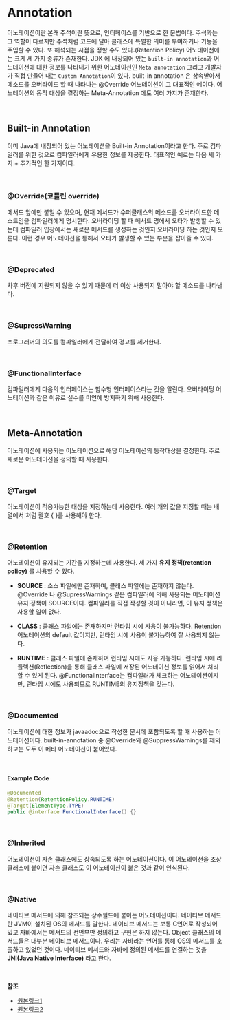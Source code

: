 # Annotation

어노테이션이란 본래 주석이란 뜻으로, 인터페이스를 기반으로 한 문법이다. 주석과는 그 역할이 다르지만 주석처럼 코드에 달아 클래스에 특별한 의미를 부여하거나 기능을 주입할 수 있다. 또 해석되는 시점을 정할 수도 있다.(Retention Policy) 어노테이션에는 크게 세 가지 종류가 존재한다. JDK 에 내장되어 있는 `built-in annotation`과 어노테이션에 대한 정보를 나타내기 위한 어노테이션인 `Meta annotation` 그리고 개발자가 직접 만들어 내는 `Custom Annotation`이 있다. built-in annotation 은 상속받아서 메소드를 오버라이드 할 때 나타나는 @Override 어노테이션이 그 대표적인 예이다. 어노테이션의 동작 대상을 결정하는 Meta-Annotation 에도 여러 가지가 존재한다.

<br/>

## Built-in Annotation

이미 Java에 내장되어 있는 어노테이션을 Built-in Annotation이라고 한다. 주로 컴파일러를 위한 것으로 컴파일러에게 유용한 정보를 제공한다. 대표적인 예로는 다음 세 가지 + 추가적인 한 가지이다.

<br/>

### @Override(코틀린 override)

메서드 앞에만 붙일 수 있으며, 현재 메서드가 수퍼클래스의 메소드를 오버라이드한 메소드임을 컴파일러에게 명시한다.
오버라이딩 할 때 메서드 명에서 오타가 발생할 수 있는데 컴파일러 입장에서는 새로운 메서드를 생성하는 것인지 오버라이딩 하는 것인지 모른다. 이런 경우 어노테이션을 통해서 오타가 발생할 수 있는 부분을 잡아줄 수 있다.

<br/>

### @Deprecated

차후 버전에 지원되지 않을 수 있기 때문에 더 이상 사용되지 말아야 할 메소드를 나타낸다.

<br/>

### @SupressWarning

프로그래머의 의도를 컴파일러에게 전달하여 경고를 제거한다.

<br/>

### @FunctionalInterface

컴파일러에게 다음의 인터페이스는 함수형 인터페이스라는 것을 알린다. 오버라이딩 어노테이션과 같은 이유로 실수를 미연에 방지하기 위해 사용한다.

<br/>

## Meta-Annotation

어노테이션에 사용되는 어노테이션으로 해당 어노테이션의 동작대상을 결정한다. 주로 새로운 어노테이션을 정의할 때 사용한다.

<br/>

### @Target

어노테이션이 적용가능한 대상을 지정하는데 사용한다. 여러 개의 값을 지정할 때는 배열에서 처럼 괄호 { }를 사용해야 한다.

<br/>

### @Retention

어노테이션이 유지되는 기간을 지정하는데 사용한다. 세 가지 **유지 정책(retention policy)** 를 사용할 수 있다.

* **SOURCE** : 소스 파일에만 존재하며, 클래스 파일에는 존재하지 않는다.
@Override 나 @SupressWarnings 같은 컴파일러에 의해 사용되는 어노테이션 유지 정책이 SOURCE이다. 컴파일러를 직접 작성할 것이 아니라면, 이 유지 정책은 사용할 일이 없다.

* **CLASS** : 클래스 파일에는 존재하지만 런타임 시에 사용이 불가능하다. Retention 어노테이션의 default 값이지만, 런타임 시에 사용이 불가능하여 잘 사용되지 않는다.

* **RUNTIME** : 클래스 파일에 존재하며 런타임 시에도 사용 가능하다. 런타임 시에 리플렉션(Reflection)을 통해 클래스 파일에 저장된 어노테이션 정보를 읽어서 처리할 수 있게 된다. @FunctionalInterface는 컴파일러가 체크하는 어노테이션이지만, 런타임 시에도 사용되므로 RUNTIME의 유지정책을 갖는다.

<br/>

### @Documented

어노테이션에 대한 정보가 javaadoc으로 작성한 문서에 포함되도록 할 때 사용하는 어노테이션이다. built-in-annotation 중 @Override와 @SuppressWarnings를 제외하고는 모두 이 메타 어노테이션이 붙어있다.

<br/>

#### Example Code
``` java
@Documented
@Retention(RetentionPolicy.RUNTIME)
@Target(ElementType.TYPE)
public @interface FunctionalInterface() {}
```

<br/>

### @Inherited

어노테이션이 자손 클래스에도 상속되도록 하는 어노테이션이다. 이 어노테이션을 조상 클래스에 붙이면 자손 클래스도 이 어노테이션이 붙은 것과 같이 인식된다.

<br/>

### @Native

네이티브 메서드에 의해 참조되는 상수필드에 붙이는 어노테이션이다. 네이티브 메서드란 JVM이 설치된 OS의 메서드를 말한다. 네이티브 메서드는 보통 C언어로 작성되어 있고 자바에서는 메서드의 선언부만 정의하고 구현은 하지 않는다. Object 클래스의 메서드들은 대부분 네이티브 메서드이다. 우리는 자바라는 언어를 통해 OS의 메서드를 호출하고 있었던 것이다. 네이티브 메서드와 자바에 정의된 메서드를 연결하는 것을 **JNI(Java Native Interface)** 라고 한다.

<br/>

**참조**
* [원본링크1](https://github.com/JaeYeopHan/Interview_Question_for_Beginner/tree/master/Java#annotation)
* [원본링크2](https://asfirstalways.tistory.com/309)